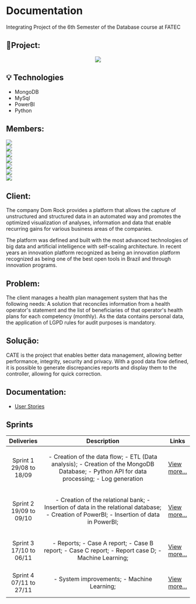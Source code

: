 # Documentation
 Integrating Project of the 6th Semester of the Database course at FATEC

## 📝Project:

<p align="center"> <img src = "https://github.com/API-6-SEMESTRE/Documentacao/blob/main/Src/logofinal.png"> </p>

## 💡 Technologies

- MongoDB
- MySql
- PowerBI
- Python

## Members:

<a href="https://www.linkedin.com/in/tairik-nishimura/"><img src= "https://img.shields.io/badge/Tairik%20Nishimura%20--%20Scrum%20Master-Linkedin-blue"></a> <br>
<a href="https://www.linkedin.com/in/maxx-barcelos-aaa106b2/"><img src= "https://img.shields.io/badge/Maximiles%20Barcelos%20--%20Product%20Owner-Linkedin-blue"></a> <br>
<a href="https://www.linkedin.com/in/leonardo-gabriel-silva-11b8b8178/"> <img src= "https://img.shields.io/badge/Leonardo%20Gabriel--%20Dev-Linkedin-blue"></a> <br>
<a href="https://www.linkedin.com/in/jeferson-tadeu-das-neves-a98343190/"> <img src= "https://img.shields.io/badge/Jeferson%20Tadeu--%20Dev-Linkedin-blue"></a> <br>
<a href="https://www.linkedin.com/in/devanir-ramos-junior/"> <img src= "https://img.shields.io/badge/Devanir%20Ramos--%20Dev-Linkedin-blue"></a> <br>
<a href="https://www.linkedin.com/in/jos%C3%A9-francisco-forneiro-junior/"> <img src= "https://img.shields.io/badge/José%20Francisco--%20Dev-Linkedin-blue"></a> <br>
<a href="https://www.linkedin.com/in/alan-bezerra/"> <img src= "https://img.shields.io/badge/Alan%20Bezerra--%20Dev-Linkedin-blue"></a> <br>


## Client:

The company Dom Rock provides a platform that allows the capture of unstructured and structured data in an automated way and promotes the optimized visualization of analyses, information and data that enable recurring gains for various business areas of the companies.

The platform was defined and built with the most advanced technologies of big data and artificial intelligence with self-scaling architecture.
In recent years an innovation platform recognized as being an innovation platform recognized as being one of the best open tools in Brazil and through innovation programs.
 
## Problem:

The client manages a health plan management system that has the following needs:
A solution that reconciles information from a health operator's statement and the list of beneficiaries of that operator's health plans for each competency (monthly). As the data contains personal data, the application of LGPD rules for audit purposes is mandatory.

## Solução:

CATE is the project that enables better data management, allowing better performance, integrity, security and privacy.
With a good data flow defined, it is possible to generate discrepancies reports and display them to the controller, allowing for quick correction.

## Documentation:

- [User Stories](https://github.com/API-6-SEMESTRE/Documentation/tree/main/User%20Stories) 

<h2>Sprints</h2>
       <table>
              <thead>
                     <th width=150px>Deliveries</th>
                     <th width=100%>Description</th>
                     <th width=100px>Links</th>
              </thead>
              <tbody>
                     <tr>
                            <td align=center>Sprint 1<br> 29/08 to 18/09  </td>
                            <td><p align=center> 
                           - Creation of the data flow; - ETL (Data analysis); - Creation of the MongoDB Database; - Python API for data processing; - Log generation
                            <p align=center>   
                            </td>
                            <td><p><a href="#">View more...</a></p></td>
                     </tr>
                     <tr>
                            <td align=center>Sprint 2<br> 19/09 to 09/10  </td>
                            <td><p align=center> 
                            - Creation of the relational bank; - Insertion of data in the relational database; - Creation of PowerBI; - Insertion of data in PowerBI;
                            <p align=center>   
                            </td>
                            <td><p><a href="#">View more...</a></p></td>
                     </tr> 
                     <tr>
                            <td align=center>Sprint 3<br> 17/10 to 06/11 </td>
                            <td><p align=center> 
                            - Reports; - Case A report; - Case B report; - Case C report; - Report case D; - Machine Learning;
                            <p align=center>   
                            </td>
                            <td><p><a href="#">View more...</a></p></td>
                     </tr> 
                     <tr>
                            <td align=center>Sprint 4<br> 07/11 to 27/11  </td>
                            <td><p align=center> 
                            - System improvements; - Machine Learning;
                            <p align=center>   
                            </td>
                            <td><p><a href="#">View more...</a></p></td>
                     </tr>
              </tbody>
       </table>
